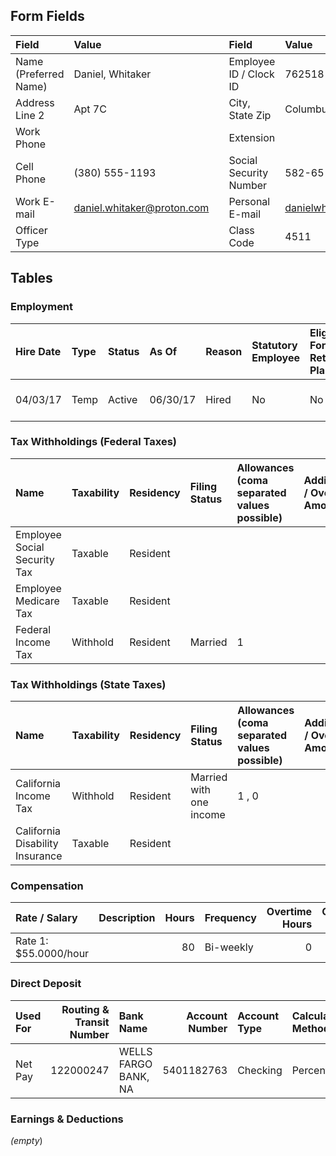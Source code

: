 ## Form Fields
| Field                 | Value                      |     | Field                  | Value                      |      | Field          | Value                |
|:----------------------|:---------------------------|:----|:-----------------------|:---------------------------|:-----|:---------------|:---------------------|
| Name (Preferred Name) | Daniel, Whitaker           |     | Employee ID / Clock ID | 762518                     |      | Address Line 1 | 4185 Copper Beech Dr |
| Address Line 2        | Apt 7C                     |     | City, State Zip        | Columbus OH 43221          |      | Country        | United States        |
| Work Phone            |                            |     | Extension              |                            |      | Home Phone     |                      |
| Cell Phone            | (380) 555-1193             |     | Social Security Number | 582-65-2194                |      | Birth Date     | 04/03/1991           |
| Work E-mail           | daniel.whitaker@proton.com |     | Personal E-mail        | danielwhitaker91@gmail.com |      | Work State     | California           |
| Officer Type          |                            |     | Class Code             | 4511                       |      | Waive Code     |                      |

## Tables

### Employment
| Hire Date   | Type   | Status   | As Of    | Reason   | Statutory Employee   | Eligible For Retirement Plan   | Organization   | Location         | Position             |
|:------------|:-------|:---------|:---------|:---------|:---------------------|:-------------------------------|:---------------|:-----------------|:---------------------|
| 04/03/17    | Temp   | Active   | 06/30/17 | Hired    | No                   | No                             | 10 MC-Milpitas | Default Location | Test System Engineer |

### Tax Withholdings (Federal Taxes)
| Name                         | Taxability   | Residency   | Filing Status   | Allowances (coma separated values possible)   | Additional / Override Amount   | % of Time Worked (State)   | % of Earnings Taxed (Local)   |
|:-----------------------------|:-------------|:------------|:----------------|:----------------------------------------------|:-------------------------------|:---------------------------|:------------------------------|
| Employee Social Security Tax | Taxable      | Resident    |                 |                                               |                                |                            |                               |
| Employee Medicare Tax        | Taxable      | Resident    |                 |                                               |                                |                            |                               |
| Federal Income Tax           | Withhold     | Resident    | Married         | 1                                             |                                |                            |                               |

### Tax Withholdings (State Taxes)
| Name                            | Taxability   | Residency   | Filing Status           | Allowances (coma separated values possible)   | Additional / Override Amount   | % of Time Worked (State)   | % of Earnings Taxed (Local)   |
|:--------------------------------|:-------------|:------------|:------------------------|:----------------------------------------------|:-------------------------------|:---------------------------|:------------------------------|
| California Income Tax           | Withhold     | Resident    | Married with one income | 1 , 0                                         |                                | 100 %                      |                               |
| California Disability Insurance | Taxable      | Resident    |                         |                                               |                                |                            |                               |

### Compensation
| Rate / Salary         | Description   |   Hours | Frequency   |   Overtime Hours |   Overtime Factor | Exempt   |
|:----------------------|:--------------|--------:|:------------|-----------------:|------------------:|:---------|
| Rate 1: $55.0000/hour |               |      80 | Bi-weekly   |                0 |                 0 | No       |

### Direct Deposit
| Used For   |   Routing & Transit Number | Bank Name            |   Account Number | Account Type   | Calculation Method   | Amount or %   |
|:-----------|---------------------------:|:---------------------|-----------------:|:---------------|:---------------------|:--------------|
| Net Pay    |                  122000247 | WELLS FARGO BANK, NA |       5401182763 | Checking       | Percentage           | 100 %         |

### Earnings & Deductions
_(empty_)